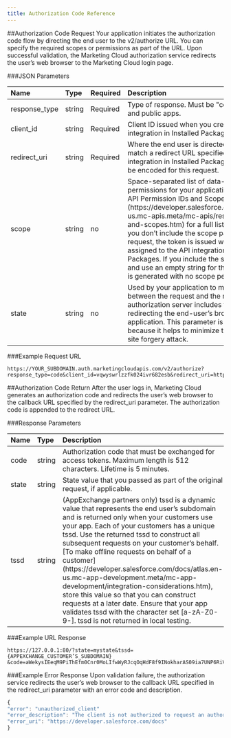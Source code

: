 ```yaml
---
title: Authorization Code Reference
---
```


##Authorization Code Request
Your application initiates the authorization code flow by directing the end user to the v2/authorize URL. You can specify the required scopes or permissions as part of the URL. Upon successful validation, the Marketing Cloud authorization service redirects the user’s web browser to the Marketing Cloud login page.

###JSON Parameters
<table class="table table-hover">
<thead align="left">
<tr>
<th>Name</th>
<th>Type</th>
<th>Required</th>
<th>Description</th>
</tr>
</thead>
<tbody>
<tr>
<td>response_type</td>
<td>string</td>
<td>Required</td>
<td>Type of response. Must be "code" for web apps and public apps.</td>
</tr>
<tr>
<td>client_id</td>
<td>string</td>
<td>Required</td>
<td>Client ID issued when you create the API integration in Installed Packages.</td>
</tr>
<tr>
<td>redirect_uri</td>
<td>string</td>
<td>Required</td>
<td>Where the end user is directed after login. Must match a redirect URL specified on the API integration in Installed Packages. The URL must be encoded for this request.</td>
</tr>
<tr>
<td>scope</td>
<td>string</td>
<td>no</td>
<td>Space-separated list of data-access permissions for your application. Review [REST API Permission IDs and Scopes](https://developer.salesforce.com/docs/atlas.en-us.mc-apis.meta/mc-apis/rest-permissions-and-scopes.htm) for a full list of permissions. If you don’t include the scope parameter in the request, the token is issued with the scopes assigned to the API integration in Installed Packages. If you include the scope parameter and use an empty string for the values, the token is generated with no scope permissions.</td>
</tr>
<tr>
<td>state</td>
<td>string</td>
<td>no</td>
<td>Used by your application to maintain state between the request and the redirect. The authorization server includes this value when redirecting the end-user’s browser back to your application. This parameter is recommended because it helps to minimize the risk of cross-site forgery attack.</td>
</tr>
</tbody>
</table>

###Example Request URL
```
https://YOUR_SUBDOMAIN.auth.marketingcloudapis.com/v2/authorize?response_type=code&client_id=vqwyswrlzzfk024ivr682esb&redirect_uri=https%3A%2F%2F127.0.0.1%3A80%2F&scope=email_read%20email_write%20email_send&state=mystate
```

##Authorization Code Return
After the user logs in, Marketing Cloud generates an authorization code and redirects the user’s web browser to the callback URL specified by the redirect_uri parameter. The authorization code is appended to the redirect URL.

###Response Parameters
<table class="table table-hover">
<thead align="left">
<tr>
<th>Name</th>
<th>Type</th>
<th>Description</th>
</tr>
</thead>
<tbody>
<tr>
<td>code</td>
<td>string</td>
<td>Authorization code that must be exchanged for access tokens. Maximum length is 512 characters. Lifetime is 5 minutes.</td>
</tr>
<tr>
<td>state</td>
<td>string</td>
<td>State value that you passed as part of the original request, if applicable.</td>
</tr>
<tr>
<td>tssd</td>
<td>string</td>
<td>(AppExchange partners only) tssd is a dynamic value that represents the end user’s subdomain and is returned only when your customers use your app. Each of your customers has a unique tssd. Use the returned tssd to construct all subsequent requests on your customer’s behalf. [To make offline requests on behalf of a customer](https://developer.salesforce.com/docs/atlas.en-us.mc-app-development.meta/mc-app-development/integration-considerations.htm), store this value so that you can construct requests at a later date. Ensure that your app validates tssd with the character set [a-zA-Z0-9-]. tssd is not returned in local testing.</td>
</tr>
</tbody>
</table>

###Example URL Response
```
https://127.0.0.1:80/?state=mystate&tssd={APPEXCHANGE_CUSTOMER’S_SUBDOMAIN}
&code=aWekysIEeqM9PiThEfm0Cnr0MoLIfwWyRJcqOqHdF8f9INokharAS09ia7UNP6RiVScerfhc4w
```

###Example Error Response
Upon validation failure, the authorization service redirects the user’s web browser to the callback URL specified in the redirect_uri parameter with an error code and description.

```js
{
"error": "unauthorized_client"
"error_description": "The client is not authorized to request an authorization code using this method."
"error_uri": "https://developer.salesforce.com/docs"
}
```
